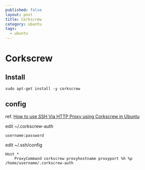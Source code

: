 ```yaml
---
published: false
layout: post
title: Corkscrew
category: ubuntu
tags: 
  - ubuntu
---
```


# Corkscrew

## Install

    sudo apt-get install -y corkscrew

## config
ref. [How to use SSH Via HTTP Proxy using Corkscrew in Ubuntu](http://www.ubuntugeek.com/how-to-use-ssh-via-http-proxy-using-corkscrew-in-ubuntu.html)

edit ~/.corkscrew-auth

    username:password

edit ~/.ssh/config

    Host *
        ProxyCommand corkscrew proxyhostname proxyport %h %p /home/username/.corkscrew-auth
